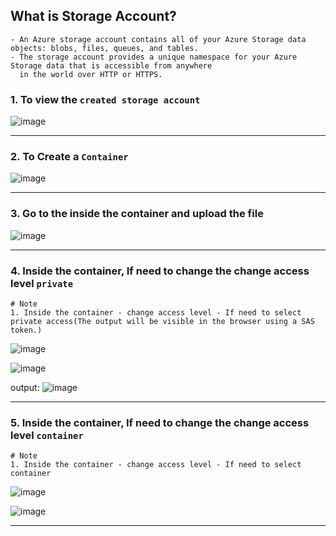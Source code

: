 ## What is Storage Account?
```
- An Azure storage account contains all of your Azure Storage data objects: blobs, files, queues, and tables. 
- The storage account provides a unique namespace for your Azure Storage data that is accessible from anywhere 
  in the world over HTTP or HTTPS.
```

### 1. To view the `created storage account`

![image](https://user-images.githubusercontent.com/91359308/176209788-281a0f15-b319-4330-9df1-adb4d2fc3005.png)

---

### 2. To Create a `Container`

![image](https://user-images.githubusercontent.com/91359308/176210807-eff2ccae-0957-43cf-9ac4-9e96b113461d.png)

---

### 3. Go to the inside the container and upload the file

![image](https://user-images.githubusercontent.com/91359308/176212046-6fd0590a-3bdc-4cae-b6ed-d2a0a74da3b0.png)

---

### 4. Inside the container, If need to change the change access level `private`
```
# Note
1. Inside the container - change access level - If need to select private access(The output will be visible in the browser using a SAS token.)
```
![image](https://user-images.githubusercontent.com/91359308/176215006-1bffd9af-241c-49de-8d83-d2d369057901.png)

![image](https://user-images.githubusercontent.com/91359308/176219268-29b26375-337b-49e3-b392-123bec5866b9.png)

output:
![image](https://user-images.githubusercontent.com/91359308/176223220-20fd87b7-e940-4cf7-95b8-d6b71eebfadc.png)

---

### 5. Inside the container, If need to change the change access level `container`

```
# Note
1. Inside the container - change access level - If need to select container    
```
![image](https://user-images.githubusercontent.com/91359308/176222559-e1fac7a4-c0ca-4096-8c30-7e4d6f78f482.png)

![image](https://user-images.githubusercontent.com/91359308/176222883-9078cecf-f136-4117-957f-f532a9431c16.png)

---


